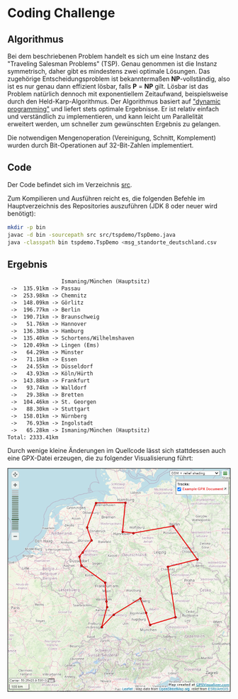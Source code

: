 # Coding Challenge

## Algorithmus

Bei dem beschriebenen Problem handelt es sich um eine Instanz des "Traveling Salesman Problems" (TSP). Genau genommen ist die Instanz symmetrisch, daher gibt es mindestens zwei optimale Lösungen. Das zugehörige Entscheidungsproblem ist bekanntermaßen **NP**-vollständig, also ist es nur genau dann effizient lösbar, falls **P** = **NP** gilt. Lösbar ist das Problem natürlich dennoch mit exponentiellem Zeitaufwand, beispielsweise durch den Held-Karp-Algorithmus. Der Algorithmus basiert auf ["dynamic programming"](https://en.wikipedia.org/wiki/Dynamic_programming) und liefert stets optimale Ergebnisse. Er ist relativ einfach und verständlich zu implementieren, und kann leicht um Parallelität erweitert werden, um schneller zum gewünschten Ergebnis zu gelangen.

Die notwendigen Mengenoperation (Vereinigung, Schnitt, Komplement) wurden durch Bit-Operationen auf 32-Bit-Zahlen implementiert.

## Code

Der Code befindet sich im Verzeichnis [src](src/).

Zum Kompilieren und Ausführen reicht es, die folgenden Befehle im
Hauptverzeichnis des Repositories auszuführen (JDK 8 oder neuer wird
benötigt):

```sh
mkdir -p bin
javac -d bin -sourcepath src src/tspdemo/TspDemo.java
java -classpath bin tspdemo.TspDemo <msg_standorte_deutschland.csv
```

## Ergebnis

```
                 Ismaning/München (Hauptsitz)
 ->  135.91km -> Passau
 ->  253.98km -> Chemnitz
 ->  148.09km -> Görlitz
 ->  196.77km -> Berlin
 ->  190.71km -> Braunschweig
 ->   51.76km -> Hannover
 ->  136.38km -> Hamburg
 ->  135.40km -> Schortens/Wilhelmshaven
 ->  120.49km -> Lingen (Ems)
 ->   64.29km -> Münster
 ->   71.18km -> Essen
 ->   24.55km -> Düsseldorf
 ->   43.93km -> Köln/Hürth
 ->  143.88km -> Frankfurt
 ->   93.74km -> Walldorf
 ->   29.38km -> Bretten
 ->  104.46km -> St. Georgen
 ->   88.30km -> Stuttgart
 ->  158.01km -> Nürnberg
 ->   76.93km -> Ingolstadt
 ->   65.28km -> Ismaning/München (Hauptsitz)
Total: 2333.41km
```

Durch wenige kleine Änderungen im Quellcode lässt sich stattdessen auch eine GPX-Datei erzeugen, die zu folgender Visualisierung führt:

![gpx](get-in-it-gpx.png)
